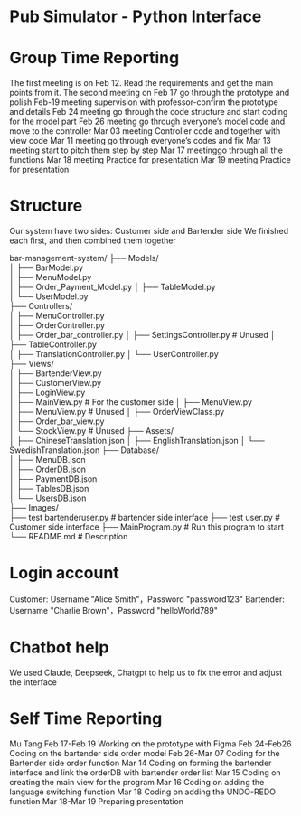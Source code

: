 # Pub Simulator - Python Interface

# Group Time Reporting
The first meeting is on Feb 12. Read the requirements and get the main points from it.
The second meeting on Feb 17 go through the prototype and polish
Feb-19 meeting supervision with professor-confirm the prototype and details
Feb 24 meeting go through the code structure and start coding for the model part
Feb 26 meeting go through everyone’s model code and move to the controller
Mar 03 meeting Controller code and together with view code
Mar 11  meeting go through everyone’s codes and fix
Mar 13  meeting start to pitch them step by step
Mar 17 meetinggo through all the functions
Mar 18 meeting Practice for presentation
Mar 19 meeting Practice for presentation

# Structure
Our system have two sides: Customer side and Bartender side
We finished each first, and then combined them together

bar-management-system/
├── Models/                     
│   ├── BarModel.py            
│   ├── MenuModel.py           
│   ├── Order_Payment_Model.py 
│   ├── TableModel.py          
│   └── UserModel.py           
├── Controllers/                
│   ├── MenuController.py      
│   ├── OrderController.py     
│   ├── Order_bar_controller.py
│   ├── SettingsController.py  # Unused
│   ├── TableController.py     
│   ├── TranslationController.py 
│   └── UserController.py      
├── Views/                      
│   ├── BartenderView.py       
│   ├── CustomerView.py        
│   ├── LoginView.py           
│   ├── MainView.py            # For the customer side
│   ├── MenuView.py            
│   ├── MenuView.py            # Unused
│   ├── OrderViewClass.py      
│   ├── Order_bar_view.py      
│   └── StockView.py           # Unused
├── Assets/                     
│   ├── ChineseTranslation.json 
│   ├── EnglishTranslation.json 
│   └── SwedishTranslation.json 
├── Database/                   
│   ├── MenuDB.json            
│   ├── OrderDB.json           
│   ├── PaymentDB.json        
│   ├── TablesDB.json          
│   └── UsersDB.json           
├── Images/               
├── test bartenderuser.py   # bartender side interface
├── test user.py    # Customer side interface
├── MainProgram.py             # Run this program to start
└── README.md                   # Description

# Login account
Customer: 
Username "Alice Smith"，Password "password123"
Bartender:
Username "Charlie Brown"，Password "helloWorld789"

# Chatbot help
We used Claude, Deepseek, Chatgpt to help us to fix the error and adjust the interface

# Self Time Reporting
Mu Tang
Feb 17-Feb 19 Working on the prototype with Figma
Feb 24-Feb26 Coding on the bartender side order model
Feb 26-Mar 07 Coding for the Bartender side order function
Mar 14 Coding on forming the bartender interface and link the orderDB with bartender order list
Mar 15 Coding on creating the main view for the program
Mar 16 Coding on adding the language switching function
Mar 18 Coding on adding the UNDO-REDO function
Mar 18-Mar 19 Preparing presentation